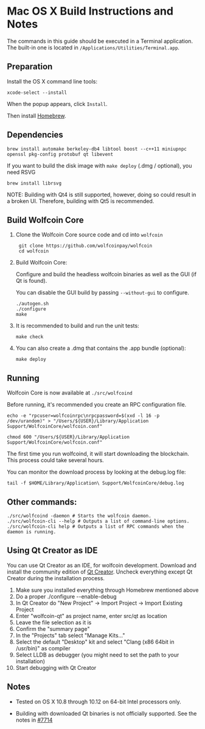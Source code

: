 Mac OS X Build Instructions and Notes
====================================
The commands in this guide should be executed in a Terminal application.
The built-in one is located in `/Applications/Utilities/Terminal.app`.

Preparation
-----------
Install the OS X command line tools:

`xcode-select --install`

When the popup appears, click `Install`.

Then install [Homebrew](https://brew.sh).

Dependencies
----------------------

    brew install automake berkeley-db4 libtool boost --c++11 miniupnpc openssl pkg-config protobuf qt libevent

If you want to build the disk image with `make deploy` (.dmg / optional), you need RSVG

    brew install librsvg

NOTE: Building with Qt4 is still supported, however, doing so could result in a broken UI. Therefore, building with Qt5 is recommended.

Build Wolfcoin Core
------------------------

1. Clone the Wolfcoin Core source code and cd into `wolfcoin`

        git clone https://github.com/wolfcoinpay/wolfcoin
        cd wolfcoin

2.  Build Wolfcoin Core:

    Configure and build the headless wolfcoin binaries as well as the GUI (if Qt is found).

    You can disable the GUI build by passing `--without-gui` to configure.

        ./autogen.sh
        ./configure
        make

3.  It is recommended to build and run the unit tests:

        make check

4.  You can also create a .dmg that contains the .app bundle (optional):

        make deploy

Running
-------

Wolfcoin Core is now available at `./src/wolfcoind`

Before running, it's recommended you create an RPC configuration file.

    echo -e "rpcuser=wolfcoinrpc\nrpcpassword=$(xxd -l 16 -p /dev/urandom)" > "/Users/${USER}/Library/Application Support/WolfcoinCore/wolfcoin.conf"

    chmod 600 "/Users/${USER}/Library/Application Support/WolfcoinCore/wolfcoin.conf"

The first time you run wolfcoind, it will start downloading the blockchain. This process could take several hours.

You can monitor the download process by looking at the debug.log file:

    tail -f $HOME/Library/Application\ Support/WolfcoinCore/debug.log

Other commands:
-------

    ./src/wolfcoind -daemon # Starts the wolfcoin daemon.
    ./src/wolfcoin-cli --help # Outputs a list of command-line options.
    ./src/wolfcoin-cli help # Outputs a list of RPC commands when the daemon is running.

Using Qt Creator as IDE
------------------------
You can use Qt Creator as an IDE, for wolfcoin development.
Download and install the community edition of [Qt Creator](https://www.qt.io/download/).
Uncheck everything except Qt Creator during the installation process.

1. Make sure you installed everything through Homebrew mentioned above
2. Do a proper ./configure --enable-debug
3. In Qt Creator do "New Project" -> Import Project -> Import Existing Project
4. Enter "wolfcoin-qt" as project name, enter src/qt as location
5. Leave the file selection as it is
6. Confirm the "summary page"
7. In the "Projects" tab select "Manage Kits..."
8. Select the default "Desktop" kit and select "Clang (x86 64bit in /usr/bin)" as compiler
9. Select LLDB as debugger (you might need to set the path to your installation)
10. Start debugging with Qt Creator

Notes
-----

* Tested on OS X 10.8 through 10.12 on 64-bit Intel processors only.

* Building with downloaded Qt binaries is not officially supported. See the notes in [#7714](https://github.com/bitcoin/bitcoin/issues/7714)
